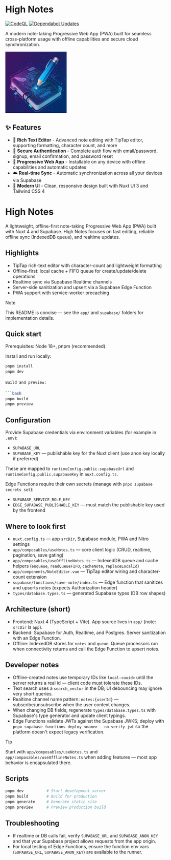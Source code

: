 # High Notes
[![CodeQL](https://github.com/novafluxx/HighNotes/actions/workflows/github-code-scanning/codeql/badge.svg?branch=main)](https://github.com/novafluxx/HighNotes/actions/workflows/github-code-scanning/codeql) [![Dependabot Updates](https://github.com/novafluxx/HighNotes/actions/workflows/dependabot/dependabot-updates/badge.svg?branch=main)](https://github.com/novafluxx/HighNotes/actions/workflows/dependabot/dependabot-updates)


A modern note-taking Progressive Web App (PWA) built for seamless cross-platform usage with offline capabilities and secure cloud synchronization.

![High Notes logo](./public/android-chrome-192x192.png)

## ✨ Features

- 📝 **Rich Text Editor** - Advanced note editing with TipTap editor, supporting formatting, character count, and more
- 🔐 **Secure Authentication** - Complete auth flow with email/password, signup, email confirmation, and password reset
- 📱 **Progressive Web App** - Installable on any device with offline capabilities and automatic updates
- ☁️ **Real-time Sync** - Automatic synchronization across all your devices via Supabase
- 🎨 **Modern UI** - Clean, responsive design built with Nuxt UI 3 and Tailwind CSS 4


# High Notes

A lightweight, offline-first note-taking Progressive Web App (PWA) built with Nuxt 4 and Supabase. High Notes focuses on fast editing, reliable offline sync (IndexedDB queue), and realtime updates.

## Highlights

- TipTap rich-text editor with character-count and lightweight formatting
- Offline-first: local cache + FIFO queue for create/update/delete operations
- Realtime sync via Supabase Realtime channels
- Server-side sanitization and upsert via a Supabase Edge Function
- PWA support with service-worker precaching

> [!NOTE]
> This README is concise — see the `app/` and `supabase/` folders for implementation details.

## Quick start

Prerequisites: Node 18+, pnpm (recommended).

Install and run locally:

```bash
pnpm install
pnpm dev

Build and preview:

```bash
pnpm build
pnpm preview
```

## Configuration

Provide Supabase credentials via environment variables (for example in `.env`):

- `SUPABASE_URL`
- `SUPABASE_KEY` — publishable key for the Nuxt client (use anon key locally if preferred)

These are mapped to `runtimeConfig.public.supabaseUrl` and `runtimeConfig.public.supabaseKey` in `nuxt.config.ts`.

Edge Functions require their own secrets (manage with `pnpx supabase secrets set`):

- `SUPABASE_SERVICE_ROLE_KEY`
- `EDGE_SUPABASE_PUBLISHABLE_KEY` — must match the publishable key used by the frontend

## Where to look first

- `nuxt.config.ts` — app `srcDir`, Supabase module, PWA and Nitro settings
- `app/composables/useNotes.ts` — core client logic (CRUD, realtime, pagination, save gating)
- `app/composables/useOfflineNotes.ts` — IndexedDB queue and cache helpers (`enqueue`, `readQueueFIFO`, `cacheNote`, `replaceLocalId`)
- `app/components/NoteEditor.vue` — TipTap editor wiring and character-count extension
- `supabase/functions/save-note/index.ts` — Edge function that sanitizes and upserts notes (expects Authorization header)
- `types/database.types.ts` — generated Supabase types (DB row shapes)

## Architecture (short)

- Frontend: Nuxt 4 (TypeScript + Vite). App source lives in `app/` (note: `srcDir` is `app`).
- Backend: Supabase for Auth, Realtime, and Postgres. Server sanitization with an Edge Function.
- Offline: IndexedDB stores for `notes` and `queue`. Queue processors run when connectivity returns and call the Edge Function to upsert notes.

## Developer notes

- Offline-created notes use temporary IDs like `local-<uuid>` until the server returns a real id — client code must tolerate these IDs.
- Text search uses a `search_vector` in the DB; UI debouncing may ignore very short queries.
- Realtime channel name pattern: `notes:{userId}` — subscribe/unsubscribe when the user context changes.
- When changing DB fields, regenerate `types/database.types.ts` with Supabase's type generator and update client typings.
- Edge Functions validate JWTs against the Supabase JWKS; deploy with `pnpx supabase functions deploy <name> --no-verify-jwt` so the platform doesn't expect legacy verification.

> [!TIP]
> Start with `app/composables/useNotes.ts` and `app/composables/useOfflineNotes.ts` when adding features — most app behavior is encapsulated there.

## Scripts

```bash
pnpm dev          # Start development server
pnpm build        # Build for production
pnpm generate     # Generate static site
pnpm preview      # Preview production build
```

## Troubleshooting

- If realtime or DB calls fail, verify `SUPABASE_URL` and `SUPABASE_ANON_KEY` and that your Supabase project allows requests from the app origin.
- For local testing of Edge Functions, ensure the function env vars (`SUPABASE_URL`, `SUPABASE_ANON_KEY`) are available to the runner.
